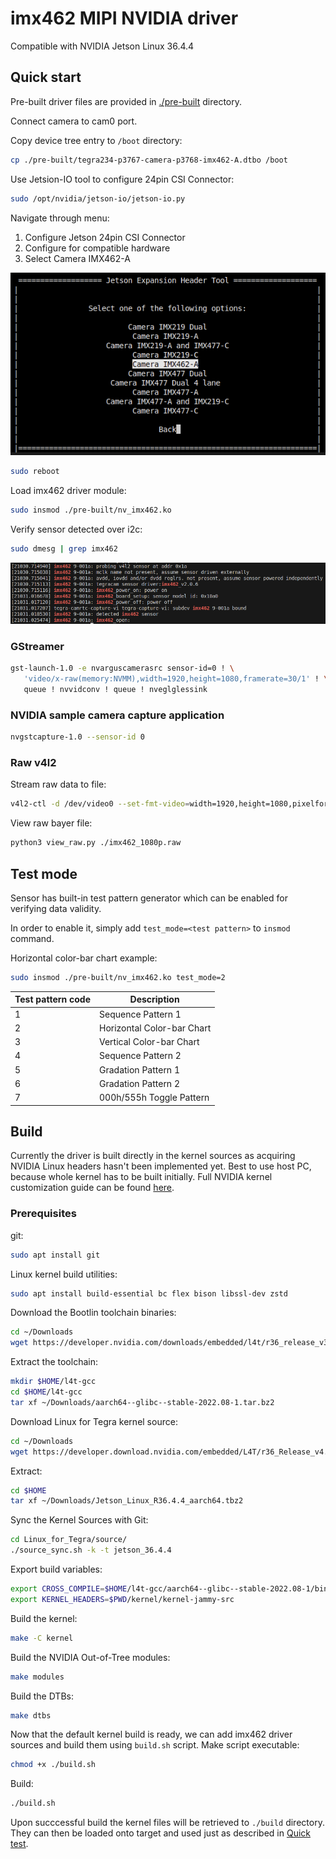 # imx462 MIPI NVIDIA driver

Compatible with NVIDIA Jetson Linux 36.4.4

## Quick start

Pre-built driver files are provided in [./pre-built](./pre-built) directory.

Connect camera to cam0 port.

Copy device tree entry to `/boot` directory:
```bash
cp ./pre-built/tegra234-p3767-camera-p3768-imx462-A.dtbo /boot
```

Use Jetsion-IO tool to configure 24pin CSI Connector:
```bash
sudo /opt/nvidia/jetson-io/jetson-io.py
```
Navigate through menu:
1. Configure Jetson 24pin CSI Connector
1. Configure for compatible hardware
1. Select Camera IMX462-A

![jetson-io-tool](./img/jetson-io-tool.png "jetson-io-tool")

```bash
sudo reboot
```

Load imx462 driver module:
```bash
sudo insmod ./pre-built/nv_imx462.ko
```

Verify sensor detected over i2c:
```bash
sudo dmesg | grep imx462
```
![dmesg-imx462](./img/dmesg.png "dmesg-imx462")

### GStreamer
```bash
gst-launch-1.0 -e nvarguscamerasrc sensor-id=0 ! \
   'video/x-raw(memory:NVMM),width=1920,height=1080,framerate=30/1' ! \
   queue ! nvvidconv ! queue ! nveglglessink
```

### NVIDIA sample camera capture application
```bash
nvgstcapture-1.0 --sensor-id 0
```

### Raw v4l2
Stream raw data to file:
```bash
v4l2-ctl -d /dev/video0 --set-fmt-video=width=1920,height=1080,pixelformat=RG10 --stream-mmap --stream-to imx462_1080p.raw --stream-count=1 --stream-skip=10 --verbose
```

View raw bayer file:
```bash
python3 view_raw.py ./imx462_1080p.raw
```

## Test mode

Sensor has built-in test pattern generator which can be enabled for verifying data validity.

In order to enable it, simply add `test_mode=<test pattern>` to `insmod` command.

Horizontal color-bar chart example:
```bash
sudo insmod ./pre-built/nv_imx462.ko test_mode=2
```

| Test pattern code | Description |
| ------------ | ----------- |
| 1 | Sequence Pattern 1 |
| 2 | Horizontal Color-bar Chart |
| 3 | Vertical Color-bar Chart |
| 4 | Sequence Pattern 2 |
| 5 | Gradation Pattern 1 |
| 6 | Gradation Pattern 2 |
| 7 | 000h/555h Toggle Pattern |

## Build

Currently the driver is built directly in the kernel sources as acquiring NVIDIA Linux headers hasn't been implemented yet. Best to use host PC, because whole kernel has to be built initially. Full NVIDIA kernel customization guide can be found [here](https://docs.nvidia.com/jetson/archives/r36.4.4/DeveloperGuide/SD/Kernel/KernelCustomization.html).

### Prerequisites

git:
```bash
sudo apt install git
```

Linux kernel build utilities:
```bash
sudo apt install build-essential bc flex bison libssl-dev zstd
```

Download the Bootlin toolchain binaries:
```bash
cd ~/Downloads
wget https://developer.nvidia.com/downloads/embedded/l4t/r36_release_v3.0/toolchain/aarch64--glibc--stable-2022.08-1.tar.bz2
```

Extract the toolchain:
```bash
mkdir $HOME/l4t-gcc
cd $HOME/l4t-gcc
tar xf ~/Downloads/aarch64--glibc--stable-2022.08-1.tar.bz2
```

Download Linux for Tegra kernel source:
```bash
cd ~/Downloads
wget https://developer.download.nvidia.com/embedded/L4T/r36_Release_v4.4/release/Jetson_Linux_R36.4.4_aarch64.tbz2
```

Extract:
```bash
cd $HOME
tar xf ~/Downloads/Jetson_Linux_R36.4.4_aarch64.tbz2 
```

Sync the Kernel Sources with Git:
```bash
cd Linux_for_Tegra/source/
./source_sync.sh -k -t jetson_36.4.4
```

Export build variables:
```bash
export CROSS_COMPILE=$HOME/l4t-gcc/aarch64--glibc--stable-2022.08-1/bin/aarch64-buildroot-linux-gnu-
export KERNEL_HEADERS=$PWD/kernel/kernel-jammy-src
```

Build the kernel:
```bash
make -C kernel
```

Build the NVIDIA Out-of-Tree modules:
```bash
make modules
```

Build the DTBs:
```bash
make dtbs
```

Now that the default kernel build is ready, we can add imx462 driver sources and build them using `build.sh` script.
Make script executable:
```bash
chmod +x ./build.sh 
```

Build:
```bash
./build.sh
```

Upon succcessful build the kernel files will be retrieved to `./build` directory. They can then be loaded onto target and used just as described in [Quick test](#quick-test).
